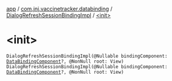 [app](../../index.md) / [com.jnj.vaccinetracker.databinding](../index.md) / [DialogRefreshSessionBindingImpl](index.md) / [&lt;init&gt;](./-init-.md)

# &lt;init&gt;

`DialogRefreshSessionBindingImpl(@Nullable bindingComponent: `[`DataBindingComponent`](../../androidx.databinding/-data-binding-component.md)`?, @NonNull root: View)`
`DialogRefreshSessionBindingImpl(@Nullable bindingComponent: `[`DataBindingComponent`](../../androidx.databinding/-data-binding-component.md)`?, @NonNull root: View)`